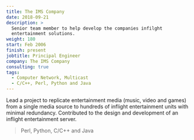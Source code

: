 ```yaml
---
title: The IMS Company
date: 2018-09-21
description: >
  Senior team member to help develop the companies infilght
  entertainment solutions.
weight: 180
start: Feb 2006
finish: present
jobtitle: Principal Engineer
company: The IMS Company
consulting: true
tags:
  - Computer Network, Multicast
  - C/C++, Perl, Python and Java
---
```


Lead a project to replicate entertainment media (music, video and
games) from a single media source to hundreds of in­flight
entertainment units with minimal redundancy.  Contributed to the
design and development of an inflight entertainment server.

> Perl, Python, C/C++ and Java

<!--more-->
